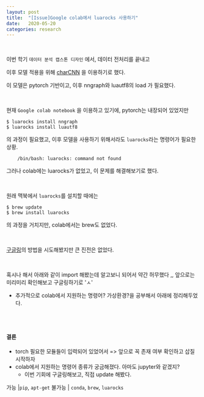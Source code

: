 ```yaml
---
layout: post
title:  "[Issue]Google colab에서 luarocks 사용하기"
date:   2020-05-20
categories: research
---
```


<br>

이번 학기 `데이터 분석 캡스톤 디자인` 에서, 데이터 전처리를 끝내고

이후 모델 적용을 위해 [charCNN]("https://github.com/yoonkim/lstm-char-cnn") 을 이용하기로 했다.


이 모델은 pytorch 기반이고, 이후 nngraph와 luautf8의 load 가 필요했다.


<br>

현재 `Google colab notebook` 을 이용하고 있기에, pytorch는 내장되어 있었지만

```
$ luarocks install nngraph
$ luarocks install luautf8
```

의 과정이 필요했고, 이후 모델을 사용하기 위해서라도 `luarocks`라는 명령어가 필요한 상황.


```
    /bin/bash: luarocks: command not found
```


그러나 colab에는 luarocks가 없었고, 이 문제를 해결해보기로 했다.

<br>


원래 맥북에서 `luarocks`를 설치할 때에는



```
$ brew update
$ brew install luarocks

```

의 과정을 거치지만, colab에서는 brew도 없었다.




<br>



[구글링]("https://stackoverflow.com/questions/51030306/how-could-i-install-torch-on-google-colab-if-it-does-not-exist-the-file-bashr")의 방법을 시도해봤지만 큰 진전은 없었다.



<br>


혹시나 해서 아래와 같이 import 해봤는데 알고보니 되어서 약간 허무했다 ,,
앞으로는 미리미리 확인해보고 구글링하기로 'ㅅ'

+ 추가적으로 colab에서 지원하는 명령어? 가상환경?을 공부해서 아래에 정리해두었다.



<br>

<br>


#### 결론

- torch 필요한 모듈들이 입력되어 있었어서 => 앞으로 꼭 존재 여부 확인하고 삽질 시작하자
- colab에서 지원하는 명령어 종류가 궁금해졌다. 아마도 jupyter와 같겠지?
  - 이번 기회에 구글링해보고, 직접 update 해봤다.



가능 |`pip`,  `apt-get`
불가능 | `conda`, `brew`, `luarocks`
